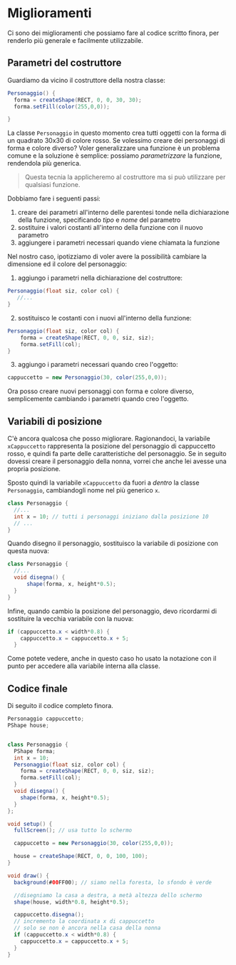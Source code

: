 <style>
img.center {
  width: 75%;
}
</style>

# Miglioramenti
Ci sono dei miglioramenti che possiamo fare al codice scritto finora, per renderlo più generale e facilmente utilizzabile.

## Parametri del costruttore
Guardiamo da vicino il costruttore della nostra classe:

```java
Personaggio() {
  forma = createShape(RECT, 0, 0, 30, 30);
  forma.setFill(color(255,0,0));

}
```

La classe `Personaggio` in questo momento crea tutti oggetti con la forma di un quadrato 30x30 di colore rosso. Se volessimo creare dei personaggi di forma e colore diverso? Voler generalizzare una funzione è un problema comune e la soluzione è semplice: possiamo _parametrizzare_ la funzione, rendendola più generica.

> Questa tecnia la applicheremo al costruttore ma si può utilizzare per qualsiasi funzione.

Dobbiamo fare i seguenti passi:
1. creare dei parametri all'interno delle parentesi tonde nella dichiarazione della funzione, specificando _tipo_ e _nome_ del parametro
1. sostituire i valori costanti all'interno della funzione con il nuovo parametro
1. aggiungere i parametri necessari quando viene chiamata la funzione

Nel nostro caso, ipotizziamo di voler avere la possibilità cambiare la dimensione ed il colore del personaggio:

1. aggiungo i parametri nella dichiarazione del costruttore:

```java
Personaggio(float siz, color col) {
   //...
}
```

2. sostituisco le costanti con i nuovi all'interno della funzione:
```java
Personaggio(float siz, color col) {
    forma = createShape(RECT, 0, 0, siz, siz);
    forma.setFill(col);
}
```

3. aggiungo i parametri necessari quando creo l'oggetto:

```java
cappuccetto = new Personaggio(30, color(255,0,0));
```

Ora posso creare nuovi personaggi con forma e colore diverso, semplicemente cambiando i parametri quando creo l'oggetto.

## Variabili di posizione
C'è ancora qualcosa che posso migliorare. Ragionandoci, la variabile `xCappuccetto` rappresenta la posizione del personaggio di cappuccetto rosso, e quindi fa parte delle caratteristiche del personaggio. Se in seguito dovessi creare il personaggio della nonna, vorrei che anche lei avesse una propria posizione.

Sposto quindi la variabile `xCappuccetto` da fuori a _dentro_ la classe `Personaggio`, cambiandogli nome nel più generico `x`.

```java
class Personaggio {
  //...
  int x = 10; // tutti i personaggi iniziano dalla posizione 10
  // ...
}
```

Quando disegno il personaggio, sostituisco la variabile di posizione con questa nuova:
```java
class Personaggio {
  //...
  void disegna() {
      shape(forma, x, height*0.5);
  }
}
```

Infine, quando cambio la posizione del personaggio, devo ricordarmi di sostituire la vecchia variabile con la nuova:

```java
if (cappuccetto.x < width*0.8) {
    cappuccetto.x = cappuccetto.x + 5;
  }
```

Come potete vedere, anche in questo caso ho usato la notazione con il punto per accedere alla variabile interna alla classe.

## Codice finale
Di seguito il codice completo finora.

```java
Personaggio cappuccetto;
PShape house;


class Personaggio {
  PShape forma;
  int x = 10;
  Personaggio(float siz, color col) {
    forma = createShape(RECT, 0, 0, siz, siz);
    forma.setFill(col);
  }
  void disegna() {
    shape(forma, x, height*0.5);
  }
};

void setup() {
  fullScreen(); // usa tutto lo schermo

  cappuccetto = new Personaggio(30, color(255,0,0));

  house = createShape(RECT, 0, 0, 100, 100);
}

void draw() {
  background(#00FF00); // siamo nella foresta, lo sfondo è verde

  //disegniamo la casa a destra, a metà altezza dello schermo
  shape(house, width*0.8, height*0.5);

  cappuccetto.disegna();
  // incremento la coordinata x di cappuccetto
  // solo se non è ancora nella casa della nonna
  if (cappuccetto.x < width*0.8) {
    cappuccetto.x = cappuccetto.x + 5;
  }
}
```

